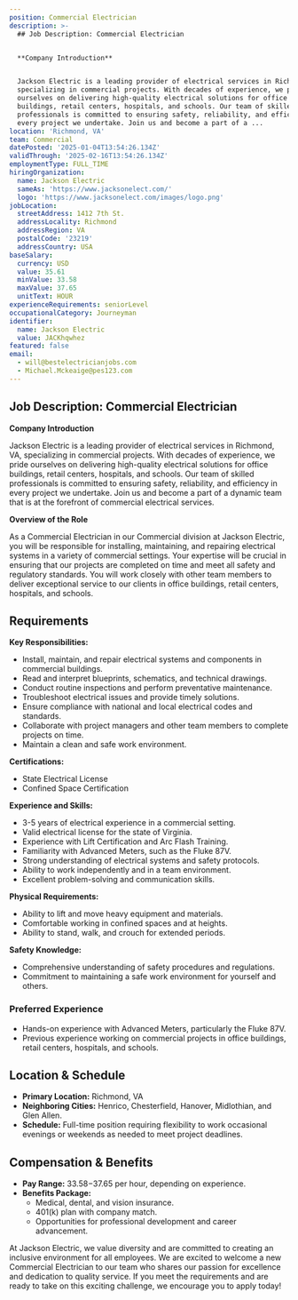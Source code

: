 ```yaml
---
position: Commercial Electrician
description: >-
  ## Job Description: Commercial Electrician


  **Company Introduction**


  Jackson Electric is a leading provider of electrical services in Richmond, VA,
  specializing in commercial projects. With decades of experience, we pride
  ourselves on delivering high-quality electrical solutions for office
  buildings, retail centers, hospitals, and schools. Our team of skilled
  professionals is committed to ensuring safety, reliability, and efficiency in
  every project we undertake. Join us and become a part of a ...
location: 'Richmond, VA'
team: Commercial
datePosted: '2025-01-04T13:54:26.134Z'
validThrough: '2025-02-16T13:54:26.134Z'
employmentType: FULL_TIME
hiringOrganization:
  name: Jackson Electric
  sameAs: 'https://www.jacksonelect.com/'
  logo: 'https://www.jacksonelect.com/images/logo.png'
jobLocation:
  streetAddress: 1412 7th St.
  addressLocality: Richmond
  addressRegion: VA
  postalCode: '23219'
  addressCountry: USA
baseSalary:
  currency: USD
  value: 35.61
  minValue: 33.58
  maxValue: 37.65
  unitText: HOUR
experienceRequirements: seniorLevel
occupationalCategory: Journeyman
identifier:
  name: Jackson Electric
  value: JACKhqwhez
featured: false
email:
  - will@bestelectricianjobs.com
  - Michael.Mckeaige@pes123.com
---
```




## Job Description: Commercial Electrician

**Company Introduction**

Jackson Electric is a leading provider of electrical services in Richmond, VA, specializing in commercial projects. With decades of experience, we pride ourselves on delivering high-quality electrical solutions for office buildings, retail centers, hospitals, and schools. Our team of skilled professionals is committed to ensuring safety, reliability, and efficiency in every project we undertake. Join us and become a part of a dynamic team that is at the forefront of commercial electrical services.

**Overview of the Role**

As a Commercial Electrician in our Commercial division at Jackson Electric, you will be responsible for installing, maintaining, and repairing electrical systems in a variety of commercial settings. Your expertise will be crucial in ensuring that our projects are completed on time and meet all safety and regulatory standards. You will work closely with other team members to deliver exceptional service to our clients in office buildings, retail centers, hospitals, and schools.

## Requirements

**Key Responsibilities:**
- Install, maintain, and repair electrical systems and components in commercial buildings.
- Read and interpret blueprints, schematics, and technical drawings.
- Conduct routine inspections and perform preventative maintenance.
- Troubleshoot electrical issues and provide timely solutions.
- Ensure compliance with national and local electrical codes and standards.
- Collaborate with project managers and other team members to complete projects on time.
- Maintain a clean and safe work environment.

**Certifications:**
- State Electrical License
- Confined Space Certification

**Experience and Skills:**
- 3-5 years of electrical experience in a commercial setting.
- Valid electrical license for the state of Virginia.
- Experience with Lift Certification and Arc Flash Training.
- Familiarity with Advanced Meters, such as the Fluke 87V.
- Strong understanding of electrical systems and safety protocols.
- Ability to work independently and in a team environment.
- Excellent problem-solving and communication skills.

**Physical Requirements:**
- Ability to lift and move heavy equipment and materials.
- Comfortable working in confined spaces and at heights.
- Ability to stand, walk, and crouch for extended periods.

**Safety Knowledge:**
- Comprehensive understanding of safety procedures and regulations.
- Commitment to maintaining a safe work environment for yourself and others.

### Preferred Experience

- Hands-on experience with Advanced Meters, particularly the Fluke 87V.
- Previous experience working on commercial projects in office buildings, retail centers, hospitals, and schools.

## Location & Schedule

- **Primary Location:** Richmond, VA
- **Neighboring Cities:** Henrico, Chesterfield, Hanover, Midlothian, and Glen Allen.
- **Schedule:** Full-time position requiring flexibility to work occasional evenings or weekends as needed to meet project deadlines.

## Compensation & Benefits

- **Pay Range:** $33.58-$37.65 per hour, depending on experience.
- **Benefits Package:**
  - Medical, dental, and vision insurance.
  - 401(k) plan with company match.
  - Opportunities for professional development and career advancement.

At Jackson Electric, we value diversity and are committed to creating an inclusive environment for all employees. We are excited to welcome a new Commercial Electrician to our team who shares our passion for excellence and dedication to quality service. If you meet the requirements and are ready to take on this exciting challenge, we encourage you to apply today!
